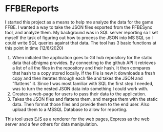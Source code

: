 # FFBEReports
 
I started this project as a means to help me analyze the data for the game FFBE.  I wanted a way to take the JSON files exported from the FFBESync tool, and analyze them.
My background was in SQL server reporting so I set myself the task of figuring out how to process the JSON into MS SQL so I could write SQL queries against that data.
The tool has 3 basic functions at this point in time (12/8/2020)

1) When initiated the application goes to Git hub repository for the static data that aEnigma provides.  By connecting to the github API it retrieves a list of all the files in the repository and their hash.  It then compares that hash to a copy stored locally.  If the file is new it downloads a fresh copy and then iterates through each file and takes the JSON and "flattens" it.  Since I was most familiar with SQL the first step I needed, was to turn the nested JSON data into something I could work with.
2) Creates a web-page for users to pass their data to the application.
3) Takes the JSON files and flattens them, and merges them with the static data.  Then format those files and provide them to the end user.  Also upload them to a MSSQL Database to allow for reporting.

This tool uses EJS as a renderer for the web pages, Express as the web server and a few others for data manipulation.
